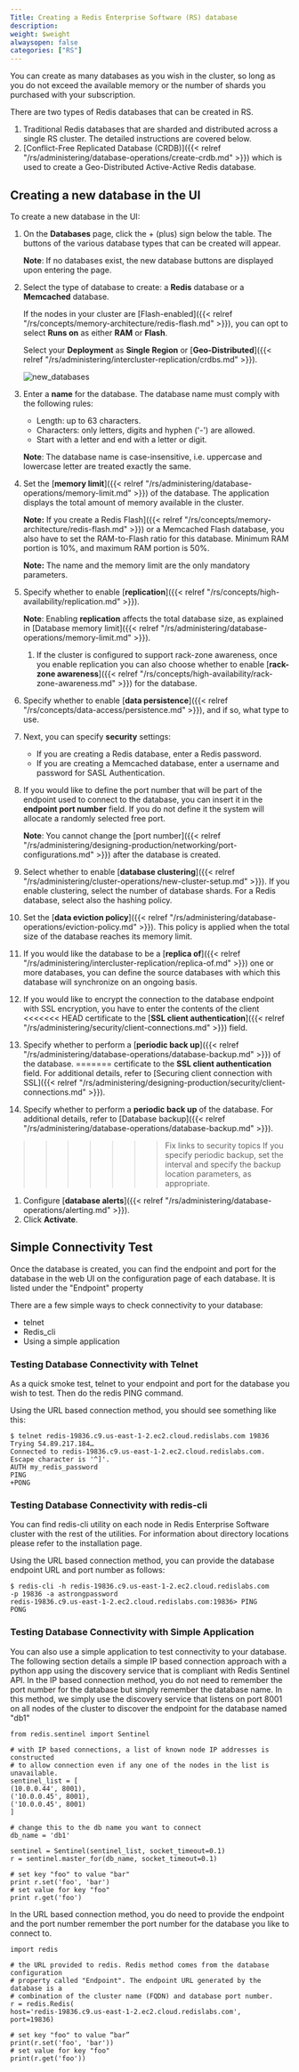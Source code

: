 ```yaml
---
Title: Creating a Redis Enterprise Software (RS) database
description: 
weight: $weight
alwaysopen: false
categories: ["RS"]
---
```

You can create as many databases as you wish in the cluster, so long as
you do not exceed the available memory or the number of shards you
purchased with your subscription.

There are two types of Redis databases that can be created in RS.

1. Traditional Redis databases that are sharded and distributed across
    a single RS cluster. The detailed instructions are covered below.
1. [Conflict-Free Replicated Database
    (CRDB)]({{< relref "/rs/administering/database-operations/create-crdb.md" >}})
    which is used to create a Geo-Distributed Active-Active Redis
    database.

## Creating a new database in the UI

To create a new database in the UI:

1. On the **Databases** page, click the + (plus) sign below the table.
    The buttons of the various database types that can be created will
    appear.

    **Note**: If no databases exist, the new database buttons are
    displayed upon entering the page.

1. Select the type of database to create: a **Redis** database or a
    **Memcached** database.

    If the nodes in your cluster are [Flash-enabled]({{< relref "/rs/concepts/memory-architecture/redis-flash.md" >}}),
    you can opt to select **Runs on** as either **RAM** or **Flash**.

    Select your **Deployment** as **Single Region** or
    [**Geo-Distributed**]({{< relref "/rs/administering/intercluster-replication/crdbs.md" >}}).

    ![new_databases](/images/rs/new_databases.png?width=584&height=599)
1. Enter a **name** for the database.
    The database name must comply with the following rules:

   - Length: up to 63 characters.
   - Characters: only letters, digits and hyphen ('-') are allowed.
   - Start with a letter and end with a letter or digit.

    **Note**: The database name is case-insensitive, i.e. uppercase and
    lowercase letter are treated exactly the same.

1. Set the [**memory limit**]({{< relref "/rs/administering/database-operations/memory-limit.md" >}})
    of the database. The application displays the total amount of memory
    available in the cluster.

    **Note:** If you create a Redis Flash]({{< relref "/rs/concepts/memory-architecture/redis-flash.md" >}})
    or a Memcached Flash database, you also have to set the RAM-to-Flash ratio
    for this database. Minimum RAM portion is 10%, and maximum RAM portion is 50%.

    **Note:** The name and the memory limit are the only mandatory
    parameters.

1. Specify whether to enable [**replication**]({{< relref "/rs/concepts/high-availability/replication.md" >}}).

    **Note**: Enabling **replication** affects the total database size,
    as explained in [Database memory
    limit]({{< relref "/rs/administering/database-operations/memory-limit.md" >}}).

    1. If the cluster is configured to support rack-zone awareness,
        once you enable replication you can also choose whether to
        enable [**rack-zone awareness**]({{< relref "/rs/concepts/high-availability/rack-zone-awareness.md" >}})
        for the database.

1. Specify whether to enable [**data persistence**]({{< relref "/rs/concepts/data-access/persistence.md" >}}),
    and if so, what type to use.
1. Next, you can specify **security** settings:
   - If you are creating a Redis database, enter a Redis password.
   - If you are creating a Memcached database, enter a username and
        password for SASL Authentication.
1. If you would like to define the port number that will be part of the
    endpoint used to connect to the database, you can insert it in the
    **endpoint port number** field. If you do not define it the system
    will allocate a randomly selected free port.

    **Note**: You cannot change the [port number]({{< relref "/rs/administering/designing-production/networking/port-configurations.md" >}})
    after the database is created.

1. Select whether to enable [**database clustering**]({{< relref "/rs/administering/cluster-operations/new-cluster-setup.md" >}}).
    If you enable clustering, select the number of database shards. For a Redis
    database, select also the hashing policy.
1. Set the [**data eviction policy**]({{< relref "/rs/administering/database-operations/eviction-policy.md" >}}).
    This policy is applied when the total size of the database reaches
    its memory limit.
1. If you would like the database to be a [**replica of**]({{< relref "/rs/administering/intercluster-replication/replica-of.md" >}})
    one or more databases, you can define the source databases with which this
    database will synchronize on an ongoing basis.
1. If you would like to encrypt the connection to the database endpoint
    with SSL encryption, you have to enter the contents of the client
<<<<<<< HEAD
    certificate to the [**SSL client authentication**]({{< relref "/rs/administering/security/client-connections.md" >}})
    field.
1. Specify whether to perform a [**periodic back up**]({{< relref "/rs/administering/database-operations/database-backup.md" >}})
    of the database.
=======
    certificate to the **SSL client authentication** field. For
    additional details, refer to [Securing client connection with
    SSL]({{< relref "/rs/administering/designing-production/security/client-connections.md" >}}).
1. Specify whether to perform a **periodic back up** of the database.
    For additional details, refer to [Database
    backup]({{< relref "/rs/administering/database-operations/database-backup.md" >}}).
>>>>>>> Fix links to security topics
    If you specify periodic backup, set the interval and specify the
    backup location parameters, as appropriate.
1. Configure [**database alerts**]({{< relref "/rs/administering/database-operations/alerting.md" >}}).
1. Click **Activate**.

## Simple Connectivity Test

Once the database is created, you can find the endpoint and port for the
database in the web UI on the configuration page of each database. It is
listed under the "Endpoint" property

There are a few simple ways to check connectivity to your database:

- telnet
- Redis_cli
- Using a simple application

### Testing Database Connectivity with Telnet

As a quick smoke test, telnet to your endpoint and port for the database
you wish to test. Then do the redis PING command.

Using the URL based connection method, you should see something like
this:

```src
$ telnet redis-19836.c9.us-east-1-2.ec2.cloud.redislabs.com 19836
Trying 54.89.217.184…
Connected to redis-19836.c9.us-east-1-2.ec2.cloud.redislabs.com.
Escape character is '^]'.
AUTH my_redis_password
PING
+PONG
```

### Testing Database Connectivity with redis-cli

You can find redis-cli utility on each node in Redis Enterprise Software
cluster with the rest of the utilities. For information about directory
locations please refer to the installation page.

Using the URL based connection method, you can provide the database
endpoint URL and port number as follows:

```src
$ redis-cli -h redis-19836.c9.us-east-1-2.ec2.cloud.redislabs.com  
-p 19836 -a astrongpassword
redis-19836.c9.us-east-1-2.ec2.cloud.redislabs.com:19836> PING
PONG
```

### Testing Database Connectivity with Simple Application

You can also use a simple application to test connectivity to your
database. The following section details a simple IP based connection
approach with a python app using the discovery service that is compliant
with Redis Sentinel API. In the IP based connection method, you do not
need to remember the port number for the database but simply remember
the database name. In this method, we simply use the discovery service
that listens on port 8001 on all nodes of the cluster to discover the
endpoint for the database named "db1"

```src
from redis.sentinel import Sentinel

# with IP based connections, a list of known node IP addresses is constructed
# to allow connection even if any one of the nodes in the list is unavailable.
sentinel_list = [
(10.0.0.44', 8001),
('10.0.0.45', 8001),
('10.0.0.45', 8001)
]

# change this to the db name you want to connect
db_name = 'db1'

sentinel = Sentinel(sentinel_list, socket_timeout=0.1)
r = sentinel.master_for(db_name, socket_timeout=0.1)

# set key "foo" to value "bar"
print r.set('foo', 'bar')
# set value for key "foo"
print r.get('foo')
```

In the URL based connection method, you do need to provide the endpoint
and the port number remember the port number for the database you like
to connect to.

```src
import redis

# the URL provided to redis. Redis method comes from the database configuration
# property called "Endpoint". The endpoint URL generated by the database is a
# combination of the cluster name (FQDN) and database port number.
r = redis.Redis(
host='redis-19836.c9.us-east-1-2.ec2.cloud.redislabs.com',
port=19836)

# set key "foo" to value “bar”
print(r.set('foo', 'bar'))
# set value for key "foo"
print(r.get('foo'))
```
